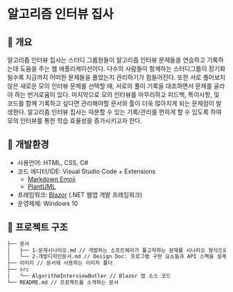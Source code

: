 # 알고리즘 인터뷰 집사

## :memo: 개요

알고리즘 인터뷰 집사는 스터디 그룹원들이 알고리즘 인터뷰 문제들을 연습하고 기록하는데 도움을 주는 웹 애플리케이션이다. 다수의 사람들이 함께하는 스터디그룹이 장기화 될수록 지금까지 어떠한 문제들을 풀었는지 관리하기가 힘들어진다. 또한 서로 풀어보지 않은 새로운 모의 인터뷰 문제를 선택할 때, 서로의 풀이 기록을 대조하면서 문제를 골라야 하는 번거로움이 있다. 마지막으로 모의 인터뷰를 마무리하고 피드백, 특이사항, 및 코드를 함께 기록하고 싶다면 관리해야할 문서와 툴이 더욱 많아지게 되는 문제점이 발생한다. 알고리즘 인터뷰 집사는 따분할 수 있는 기록/관리를 편하게 할 수 있도록 하여 모의 인터뷰를 통한 학습 효율성을 증가시키고자 한다.

## :hammer: 개발환경

* 사용언어: HTML, CSS, C#
* 코드 에디터/IDE: Visual Studio Code + Extensions
  *  [Markdown Emoji](https://marketplace.visualstudio.com/items?itemName=bierner.markdown-emoji)
  *  [PlantUML](https://marketplace.visualstudio.com/items?itemName=jebbs.plantuml)
* 프레임워크: [Blazor](https://dotnet.microsoft.com/apps/aspnet/web-apps/blazor) (.NET 웹앱 개발 프레임워크)
* 운영체제: Windows 10

## :file_folder: 프로젝트 구조

```bash
├── 문서
│   ├── 1-문제시나리오.md // 개발하는 소프트웨어가 풀고자하는 문제를 시나리오 형식으로 자유롭게 작성한 문서
│   └── 2-개발디자인문서.md // Design Doc: 프로그램 구현 요소들과 API 스펙을 설계하는 문서
├── 이미지 // 문서에 사용하는 이미지 폴더
├── src
│   └── AlgorithmInterviewButler // Blazor 앱 소스 코드
└── README.md // 프로젝트를 소개하는 문서
```
